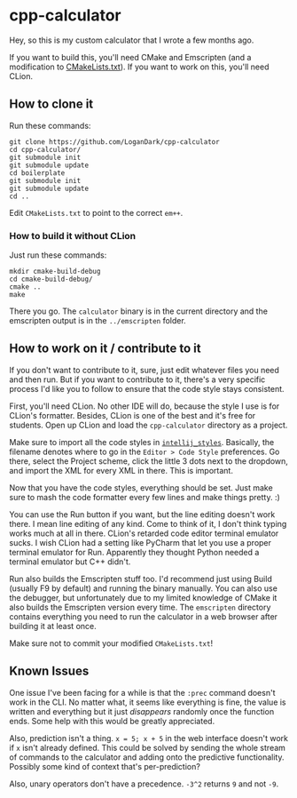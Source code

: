 # cpp-calculator

Hey, so this is my custom calculator that I wrote a few months ago.

If you want to build this, you'll need CMake and Emscripten (and a modification to [CMakeLists.txt](https://github.com/LoganDark/cpp-calculator/blob/master/CMakeLists.txt#L11)). If you want to work on this, you'll need CLion.

## How to clone it

Run these commands:

```
git clone https://github.com/LoganDark/cpp-calculator
cd cpp-calculator/
git submodule init
git submodule update
cd boilerplate
git submodule init
git submodule update
cd ..
```

Edit `CMakeLists.txt` to point to the correct `em++`.

### How to build it without CLion

Just run these commands:

```
mkdir cmake-build-debug
cd cmake-build-debug/
cmake ..
make
```

There you go. The `calculator` binary is in the current directory and the emscripten output is in the `../emscripten` folder.

## How to work on it / contribute to it

If you don't want to contribute to it, sure, just edit whatever files you need and then run.
But if you want to contribute to it, there's a very specific process I'd like you to follow to ensure that the code style stays consistent.

First, you'll need CLion. No other IDE will do, because the style I use is for CLion's formatter.
Besides, CLion is one of the best and it's free for students.
Open up CLion and load the `cpp-calculator` directory as a project.

Make sure to import all the code styles in [`intellij_styles`](https://github.com/LoganDark/cpp-calculator/tree/master/intellij_styles).
Basically, the filename denotes where to go in the `Editor > Code Style` preferences.
Go there, select the Project scheme, click the little 3 dots next to the dropdown, and import the XML for every XML in there.
This is important.

Now that you have the code styles, everything should be set. Just make sure to mash the code formatter every few lines and make things pretty. :)

You can use the Run button if you want, but the line editing doesn't work there. I mean line editing of any kind.
Come to think of it, I don't think typing works much at all in there. CLion's retarded code editor terminal emulator sucks.
I wish CLion had a setting like PyCharm that let you use a proper terminal emulator for Run.
Apparently they thought Python needed a terminal emulator but C++ didn't.

Run also builds the Emscripten stuff too. I'd recommend just using Build (usually F9 by default) and running the binary manually.
You can also use the debugger, but unfortunately due to my limited knowledge of CMake it also builds the Emscripten version every time.
The `emscripten` directory contains everything you need to run the calculator in a web browser after building it at least once.

Make sure not to commit your modified `CMakeLists.txt`!

## Known Issues
One issue I've been facing for a while is that the `:prec` command doesn't work in the CLI.
No matter what, it seems like everything is fine, the value is written and everything but it just *disappears* randomly once the function ends.
Some help with this would be greatly appreciated.

Also, prediction isn't a thing. `x = 5; x + 5` in the web interface doesn't work if `x` isn't already defined.
This could be solved by sending the whole stream of commands to the calculator and adding onto the predictive functionality.
Possibly some kind of context that's per-prediction?

Also, unary operators don't have a precedence. `-3^2` returns `9` and not `-9`.
